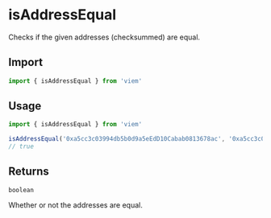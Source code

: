 # isAddressEqual

Checks if the given addresses (checksummed) are equal.

## Import

```ts
import { isAddressEqual } from 'viem'
```

## Usage

```ts
import { isAddressEqual } from 'viem'

isAddressEqual('0xa5cc3c03994db5b0d9a5eEdD10Cabab0813678ac', '0xa5cc3c03994DB5b0d9A5eEdD10CabaB0813678AC') // [!code focus:2]
// true
```

## Returns

`boolean`

Whether or not the addresses are equal.